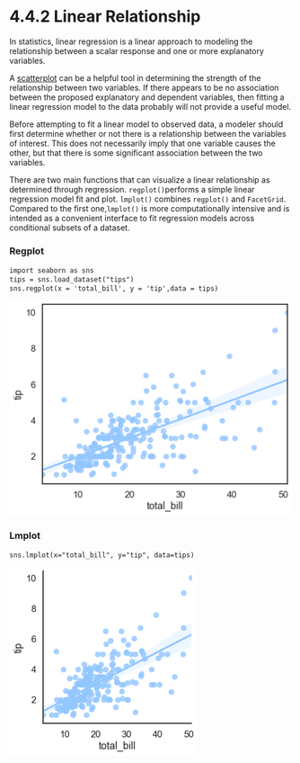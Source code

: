 # 4.4.2 Linear Relationship

In statistics, linear regression is a linear approach to modeling the relationship between a scalar response and one or more explanatory variables.

A [scatterplot](4.4.1-scatter-plot.md) can be a helpful tool in determining the strength of the relationship between two variables. If there appears to be no association between the proposed explanatory and dependent variables, then fitting a linear regression model to the data probably will not provide a useful model. 

Before attempting to fit a linear model to observed data, a modeler should first determine whether or not there is a relationship between the variables of interest. This does not necessarily imply that one variable causes the other, but that there is some significant association between the two variables.

There are two main functions that can visualize a linear relationship as determined through regression. `regplot()`performs a simple linear regression model fit and plot. `lmplot()` combines `regplot()` and `FacetGrid`. Compared to the first one,`lmplot()` is more computationally intensive and is intended as a convenient interface to fit regression models across conditional subsets of a dataset.

### Regplot

```text
import seaborn as sns
tips = sns.load_dataset("tips")
sns.regplot(x = 'total_bill', y = 'tip',data = tips)
```

![Regplot](../../.gitbook/assets/download-7%20%281%29.png)

### Lmplot

```text
sns.lmplot(x="total_bill", y="tip", data=tips)
```

![lmplot](../../.gitbook/assets/download%20%2816%29.png)

